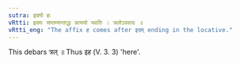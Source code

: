 ```yaml
---
sutra: इदमो हः
vRtti: इदमः सप्तम्यन्ताद्धः प्रत्ययो भवति । त्रलोऽपवादः ॥
vRtti_eng: "The affix ह comes after इदम् ending in the locative."
---
```

This debars त्रल् ॥ Thus इह (V. 3. 3) 'here'.
